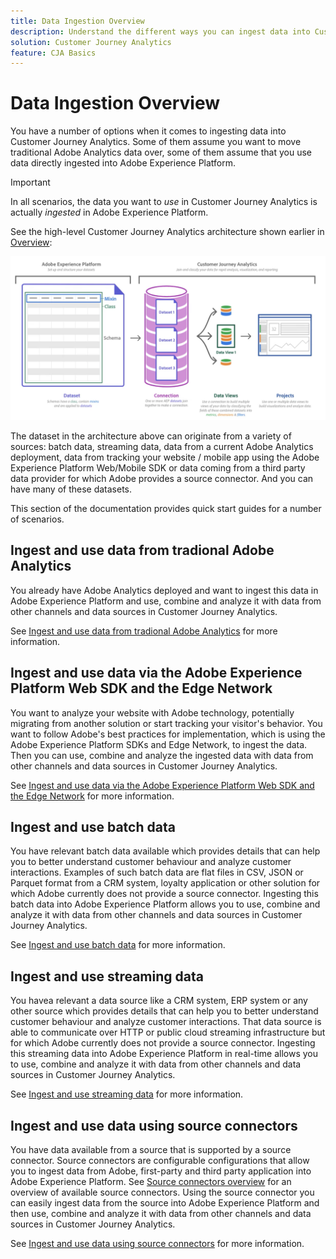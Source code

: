 ```yaml
---
title: Data Ingestion Overview
description: Understand the different ways you can ingest data into Customer Journey Analytics
solution: Customer Journey Analytics
feature: CJA Basics
---
```


# Data Ingestion Overview

You have a number of options when it comes to ingesting data into Customer Journey Analytics. Some of them assume  you want to move traditional Adobe Analytics data over, some of them assume that you use data directly ingested into Adobe Experience Platform.

>[!IMPORTANT]
>
>In all scenarios, the data you want to _use_ in Customer Journey Analytics is actually _ingested_ in Adobe Experience Platform.


See the high-level Customer Journey Analytics architecture shown earlier in [Overview](https://experienceleague.adobe.com/docs/analytics-platform/using/cja-overview/cja-overview.html?lang=en):

![Customer Journey Analytics](./assets/cja-architecture.png)

The dataset in the architecture above can originate from a variety of sources: batch data, streaming data, data from a current Adobe Analytics deployment, data from tracking your website / mobile app using the Adobe Experience Platform Web/Mobile SDK or data coming from a third party data provider for which Adobe provides a source connector. And you can have many of these datasets.

This section of the documentation provides quick start guides for a number of scenarios.

## Ingest and use data from tradional Adobe Analytics

You already have Adobe Analytics deployed and want to ingest this data in Adobe Experience Platform and use, combine and analyze it with data from other channels and data sources in Customer Journey Analytics.

See [Ingest and use data from tradional Adobe Analytics](./analytics.md) for more information.

## Ingest and use data via the Adobe Experience Platform Web SDK and the Edge Network

You want to analyze your website with Adobe technology, potentially migrating from another solution or start   tracking your visitor's behavior. You want to follow Adobe's best practices for implementation, which is using the Adobe Experience Platform SDKs and Edge Network, to ingest the data. Then you can use, combine and analyze the ingested data with data from other channels and data sources in Customer Journey Analytics.

See [Ingest and use data via the Adobe Experience Platform Web SDK and the Edge Network](./aepwebsdk.md) for more information.

## Ingest and use batch data

You have relevant batch data available which provides details that can help you to better understand customer behaviour and analyze customer interactions. Examples of such batch data are flat files in CSV, JSON or Parquet format from a CRM system, loyalty application or other solution for which Adobe currently does not provide a source connector. Ingesting this batch data into Adobe Experience Platform allows you to use, combine and analyze it with data from other channels and data sources in Customer Journey Analytics.

See [Ingest and use batch data](./batch.md) for more information.

## Ingest and use streaming data

You havea relevant a data source like a CRM system, ERP system or any other source which provides details that can help you to better understand customer behaviour and analyze customer interactions. That data source is able to communicate over HTTP or public cloud streaming infrastructure but for which Adobe currently does not provide a source connector. Ingesting this streaming data into Adobe Experience Platform in real-time allows you to use, combine and analyze it with data from other channels and data sources in Customer Journey Analytics.

See [Ingest and use streaming data](./streaming.md) for more information.

## Ingest and use data using source connectors

You have data available from a source that is supported by a source connector. Source connectors are configurable configurations that allow you to ingest data from Adobe, first-party and third party application into Adobe Experience Platform. See [Source connectors overview](https://experienceleague.adobe.com/docs/experience-platform/sources/home.html?lang=en) for an overview of available source connectors. Using the source connector you can easily ingest data from the source into Adobe Experience Platform and then use, combine and analyze it with data from other channels and data sources in Customer Journey Analytics.

See [Ingest and use data using source connectors](./sources.md) for more information.

